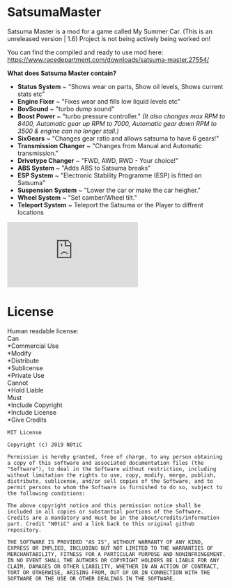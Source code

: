 # SatsumaMaster

Satsuma Master is a mod for a game called My Summer Car. (This is an unreleased version | 1.6)
Project is not being actively being worked on!

You can find the compiled and ready to use mod here:
https://www.racedepartment.com/downloads/satsuma-master.27554/


**What does Satsuma Master contain?**
- **Status System** ~ "Shows wear on parts, Show oil levels, Shows current stats etc"
- **Engine Fixer** ~ "Fixes wear and fills low liquid levels etc"
- **BovSound** ~ "turbo dump sound"
- **Boost Power** ~ "turbo pressure controller."
 *(It also changes max RPM to 8400, Automatic gear up RPM to 7000, Automatic gear down RPM to 3500 & engine can no longer stall.)*
- **SixGears** ~ "Changes gear ratio and allows satsuma to have 6 gears!"
- **Transmission Changer** ~ "Changes from Manual and Automatic transmission."
- **Drivetype Changer** ~ "FWD, AWD, RWD - Your choice!"
- **ABS System** ~ "Adds ABS to Satsuma breaks"
- **ESP System** ~ "Electronic Stability Programme (ESP) is fitted on Satsuma"
- **Suspension System** ~ "Lower the car or make the car heigher."
- **Wheel System** ~ "Set camber/Wheel tilt."
- **Teleport System** ~ Teleport the Satsuma or the Player to diffrent locations


![](https://www.racedepartment.com/proxy.php?image=https%3A%2F%2Fi.imgur.com%2Fo3r95DS.png&hash=0ca4c5e1b1a22bd0a8331e7be65f57dc)


# License
Human readable license:  
Can  
 *Commercial Use  
 *Modify  
 *Distribute  
 *Sublicense  
 *Private Use  
Cannot  
 *Hold Liable  
Must  
 *Include Copyright  
 *Include License  
 *Give Credits  
```
MIT License

Copyright (c) 2019 N0tiC

Permission is hereby granted, free of charge, to any person obtaining a copy of this software and associated documentation files (the "Software"), to deal in the Software without restriction, including without limitation the rights to use, copy, modify, merge, publish, distribute, sublicense, and/or sell copies of the Software, and to permit persons to whom the Software is furnished to do so, subject to the following conditions:

The above copyright notice and this permission notice shall be included in all copies or substantial portions of the Software.
Credits are a mandatory and must be in the about/credits/information part. Credit "N0tiC" and a link back to this original github repository.

THE SOFTWARE IS PROVIDED "AS IS", WITHOUT WARRANTY OF ANY KIND, EXPRESS OR IMPLIED, INCLUDING BUT NOT LIMITED TO THE WARRANTIES OF MERCHANTABILITY, FITNESS FOR A PARTICULAR PURPOSE AND NONINFRINGEMENT. IN NO EVENT SHALL THE AUTHORS OR COPYRIGHT HOLDERS BE LIABLE FOR ANY CLAIM, DAMAGES OR OTHER LIABILITY, WHETHER IN AN ACTION OF CONTRACT, TORT OR OTHERWISE, ARISING FROM, OUT OF OR IN CONNECTION WITH THE SOFTWARE OR THE USE OR OTHER DEALINGS IN THE SOFTWARE.
```

